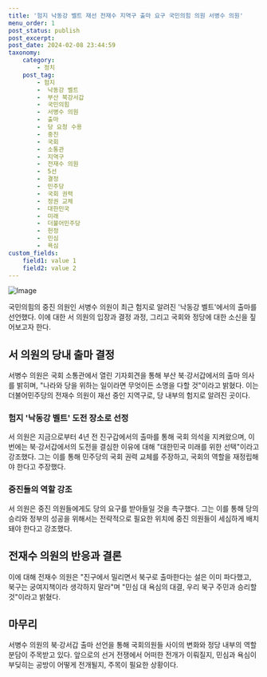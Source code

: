 ```yaml
---
title: '험지 낙동강 벨트 재선 전재수 지역구 출마 요구 국민의힘 의원 서병수 의원'
menu_order: 1
post_status: publish
post_excerpt: 
post_date: 2024-02-08 23:44:59
taxonomy:
    category:
        - 정치
    post_tag:
        - 험지
        -  낙동강 벨트
        -  부산 북강서갑
        -  국민의힘
        -  서병수 의원
        -  출마
        -  당 요청 수용
        -  중진
        -  국회
        -  소통관
        -  지역구
        -  전재수 의원
        -  5선
        -  결정
        -  민주당
        -  국회 권력
        -  정권 교체
        -  대한민국
        -  미래
        -  더불어민주당
        -  헌정
        -  민심
        -  욕심
custom_fields:
    field1: value 1
    field2: value 2
---
```


![Image](https://imgnews.pstatic.net/image/629/2024/02/07/202498501707274051_20240207115502239.jpg?type=w647)

국민의힘의 중진 의원인 서병수 의원이 최근 험지로 알려진 '낙동강 벨트'에서의 출마를 선언했다. 이에 대한 서 의원의 입장과 결정 과정, 그리고 국회와 정당에 대한 소신을 짚어보고자 한다.
## 서 의원의 당내 출마 결정
서병수 의원은 국회 소통관에서 열린 기자회견을 통해 부산 북·강서갑에서의 출마 의사를 밝히며, "나라와 당을 위하는 일이라면 무엇이든 소명을 다할 것"이라고 밝혔다. 이는 더불어민주당의 전재수 의원이 재선 중인 지역구로, 당 내부의 험지로 알려진 곳이다.
### 험지 '낙동강 벨트' 도전 장소로 선정
서 의원은 지금으로부터 4년 전 진구갑에서의 출마를 통해 국회 의석을 지켜왔으며, 이번에는 북·강서갑에서의 도전을 결심한 이유에 대해 "대한민국 미래를 위한 선택"이라고 강조했다. 그는 이를 통해 민주당의 국회 권력 교체를 주장하고, 국회의 역할을 재정립해야 한다고 주장했다.
### 중진들의 역할 강조
서 의원은 중진 의원들에게도 당의 요구를 받아들일 것을 촉구했다. 그는 이를 통해 당의 승리와 정부의 성공을 위해서는 전략적으로 필요한 위치에 중진 의원들이 세심하게 배치돼야 한다고 강조했다.
## 전재수 의원의 반응과 결론
이에 대해 전재수 의원은 "진구에서 밀리면서 북구로 출마한다는 설은 이미 파다했고, 북구는 궁여지책이라 생각하지 말라"며 "민심 대 욕심의 대결, 우리 북구 주민과 승리할 것"이라고 밝혔다.
## 마무리
서병수 의원의 북·강서갑 출마 선언을 통해 국회의원들 사이의 변화와 정당 내부의 역할 분담이 주목받고 있다. 앞으로의 선거 전쟁에서 어떠한 전개가 이뤄질지, 민심과 욕심이 부딪히는 공방이 어떻게 전개될지, 주목이 필요한 상황이다.

